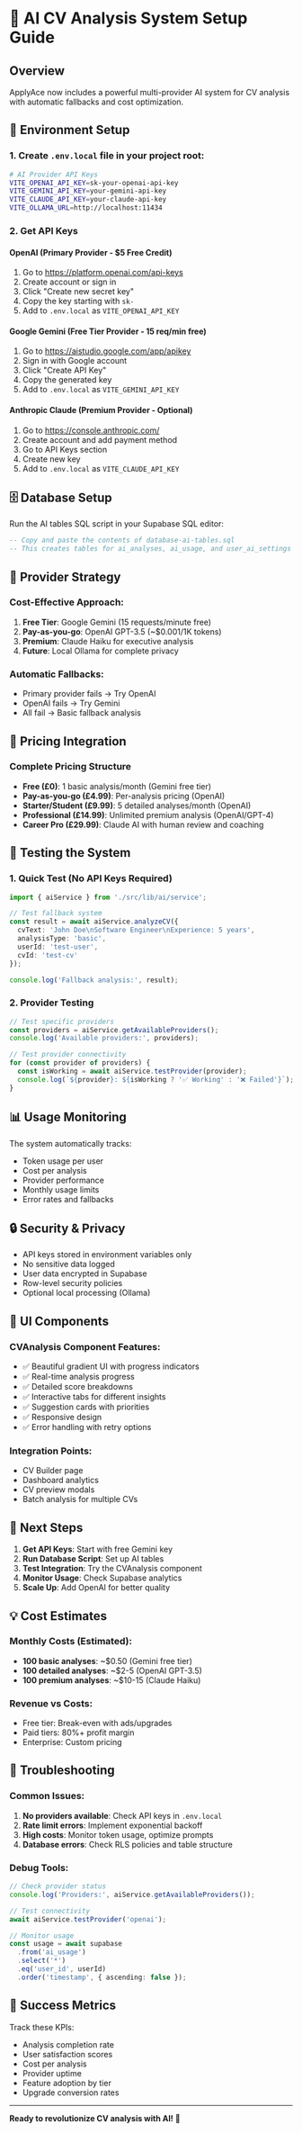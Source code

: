 # 🤖 AI CV Analysis System Setup Guide

## Overview
ApplyAce now includes a powerful multi-provider AI system for CV analysis with automatic fallbacks and cost optimization.

## 🔧 Environment Setup

### 1. Create `.env.local` file in your project root:

```bash
# AI Provider API Keys
VITE_OPENAI_API_KEY=sk-your-openai-api-key
VITE_GEMINI_API_KEY=your-gemini-api-key
VITE_CLAUDE_API_KEY=your-claude-api-key
VITE_OLLAMA_URL=http://localhost:11434
```

### 2. Get API Keys

#### OpenAI (Primary Provider - $5 Free Credit)
1. Go to https://platform.openai.com/api-keys
2. Create account or sign in
3. Click "Create new secret key"
4. Copy the key starting with `sk-`
5. Add to `.env.local` as `VITE_OPENAI_API_KEY`

#### Google Gemini (Free Tier Provider - 15 req/min free)
1. Go to https://aistudio.google.com/app/apikey
2. Sign in with Google account
3. Click "Create API Key"
4. Copy the generated key
5. Add to `.env.local` as `VITE_GEMINI_API_KEY`

#### Anthropic Claude (Premium Provider - Optional)
1. Go to https://console.anthropic.com/
2. Create account and add payment method
3. Go to API Keys section
4. Create new key
5. Add to `.env.local` as `VITE_CLAUDE_API_KEY`

## 🗄️ Database Setup

Run the AI tables SQL script in your Supabase SQL editor:

```sql
-- Copy and paste the contents of database-ai-tables.sql
-- This creates tables for ai_analyses, ai_usage, and user_ai_settings
```

## 🚀 Provider Strategy

### Cost-Effective Approach:
1. **Free Tier**: Google Gemini (15 requests/minute free)
2. **Pay-as-you-go**: OpenAI GPT-3.5 (~$0.001/1K tokens)
3. **Premium**: Claude Haiku for executive analysis
4. **Future**: Local Ollama for complete privacy

### Automatic Fallbacks:
- Primary provider fails → Try OpenAI
- OpenAI fails → Try Gemini
- All fail → Basic fallback analysis

## 🎯 Pricing Integration

### **Complete Pricing Structure**
- **Free (£0)**: 1 basic analysis/month (Gemini free tier)
- **Pay-as-you-go (£4.99)**: Per-analysis pricing (OpenAI)
- **Starter/Student (£9.99)**: 5 detailed analyses/month (OpenAI)
- **Professional (£14.99)**: Unlimited premium analysis (OpenAI/GPT-4)
- **Career Pro (£29.99)**: Claude AI with human review and coaching

## 🧪 Testing the System

### 1. Quick Test (No API Keys Required)
```typescript
import { aiService } from './src/lib/ai/service';

// Test fallback system
const result = await aiService.analyzeCV({
  cvText: 'John Doe\nSoftware Engineer\nExperience: 5 years',
  analysisType: 'basic',
  userId: 'test-user',
  cvId: 'test-cv'
});

console.log('Fallback analysis:', result);
```

### 2. Provider Testing
```typescript
// Test specific providers
const providers = aiService.getAvailableProviders();
console.log('Available providers:', providers);

// Test provider connectivity
for (const provider of providers) {
  const isWorking = await aiService.testProvider(provider);
  console.log(`${provider}: ${isWorking ? '✅ Working' : '❌ Failed'}`);
}
```

## 📊 Usage Monitoring

The system automatically tracks:
- Token usage per user
- Cost per analysis
- Provider performance
- Monthly usage limits
- Error rates and fallbacks

## 🔒 Security & Privacy

- API keys stored in environment variables only
- No sensitive data logged
- User data encrypted in Supabase
- Row-level security policies
- Optional local processing (Ollama)

## 🎨 UI Components

### CVAnalysis Component Features:
- ✅ Beautiful gradient UI with progress indicators
- ✅ Real-time analysis progress
- ✅ Detailed score breakdowns
- ✅ Interactive tabs for different insights
- ✅ Suggestion cards with priorities
- ✅ Responsive design
- ✅ Error handling with retry options

### Integration Points:
- CV Builder page
- Dashboard analytics
- CV preview modals
- Batch analysis for multiple CVs

## 🚀 Next Steps

1. **Get API Keys**: Start with free Gemini key
2. **Run Database Script**: Set up AI tables
3. **Test Integration**: Try the CVAnalysis component
4. **Monitor Usage**: Check Supabase analytics
5. **Scale Up**: Add OpenAI for better quality

## 💡 Cost Estimates

### Monthly Costs (Estimated):
- **100 basic analyses**: ~$0.50 (Gemini free tier)
- **100 detailed analyses**: ~$2-5 (OpenAI GPT-3.5)
- **100 premium analyses**: ~$10-15 (Claude Haiku)

### Revenue vs Costs:
- Free tier: Break-even with ads/upgrades
- Paid tiers: 80%+ profit margin
- Enterprise: Custom pricing

## 🔧 Troubleshooting

### Common Issues:
1. **No providers available**: Check API keys in `.env.local`
2. **Rate limit errors**: Implement exponential backoff
3. **High costs**: Monitor token usage, optimize prompts
4. **Database errors**: Check RLS policies and table structure

### Debug Tools:
```typescript
// Check provider status
console.log('Providers:', aiService.getAvailableProviders());

// Test connectivity
await aiService.testProvider('openai');

// Monitor usage
const usage = await supabase
  .from('ai_usage')
  .select('*')
  .eq('user_id', userId)
  .order('timestamp', { ascending: false });
```

## 🎯 Success Metrics

Track these KPIs:
- Analysis completion rate
- User satisfaction scores
- Cost per analysis
- Provider uptime
- Feature adoption by tier
- Upgrade conversion rates

---

**Ready to revolutionize CV analysis with AI! 🚀** 